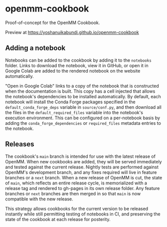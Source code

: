 # openmm-cookbook
Proof-of-concept for the OpenMM Cookbook.

Preview at https://yoshanuikabundi.github.io/openmm-cookbook

## Adding a notebook

Notebooks can be added to the cookbook by adding it to the `notebooks` folder. Links to download the notebook, view it in GitHub, or open it in Google Colab are added to the rendered notebook on the website automatically.

"Open in Google Colab" links to a copy of the notebook that is constructed when the documentation is built. This copy has a cell injected that allows the notebook's dependencies to be installed automatically. By default, each notebook will install the Conda Forge packages specified in the `default_conda_forge_deps` variable in `source/conf.py`, and then download all the files in the `default_required_files` variable into the notebook's execution environment. This can be configured on a per-notebook basis by adding the `conda_forge_dependencies` or `required_files` metadata entries to the notebook.

## Releases

The cookbook's `main` branch is intended for use with the latest release of OpenMM. When new cookbooks are added, they will be served immediately and tested against the current release. Nightly tests are performed against OpenMM's development branch, and any fixes required will live in feature branches or a `next` branch. When a new release of OpenMM is cut, the state of `main`, which reflects an entire release cycle, is memorialized with a release tag and rendered to gh-pages in its own release folder. Any feature branches or `next` branches are then merged in so that `main` is now compatible with the new release.

This strategy allows cookbooks for the current version to be released instantly while still permitting testing of notebooks in CI, and preserving the state of the cookbook at each release for posterity.
